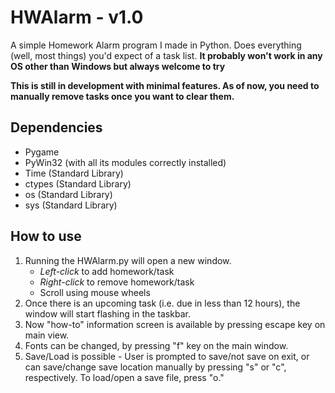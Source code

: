 # HWAlarm - v1.0
A simple Homework Alarm program I made in Python. Does everything (well, most things) you'd expect of a task list. **It probably won't work in any OS other than Windows but always welcome to try**

**This is still in development with minimal features. As of now, you need to manually remove tasks once you want to clear them.**
## Dependencies
  - Pygame
  - PyWin32 (with all its modules correctly installed)
  - Time (Standard Library)
  - ctypes (Standard Library)
  - os (Standard Library)
  - sys (Standard Library)

## How to use
  1. Running the HWAlarm.py will open a new window.
      - *Left-click* to add homework/task
      - *Right-click* to remove homework/task
      - Scroll using mouse wheels
  2. Once there is an upcoming task (i.e. due in less than 12 hours), the window will start flashing in the taskbar.
  3. Now "how-to" information screen is available by pressing escape key on main view.
  4. Fonts can be changed, by pressing "f" key on the main window.
  5. Save/Load is possible - User is prompted to save/not save on exit, or can save/change save location manually by pressing "s" or "c", respectively. To load/open a save file, press "o."
